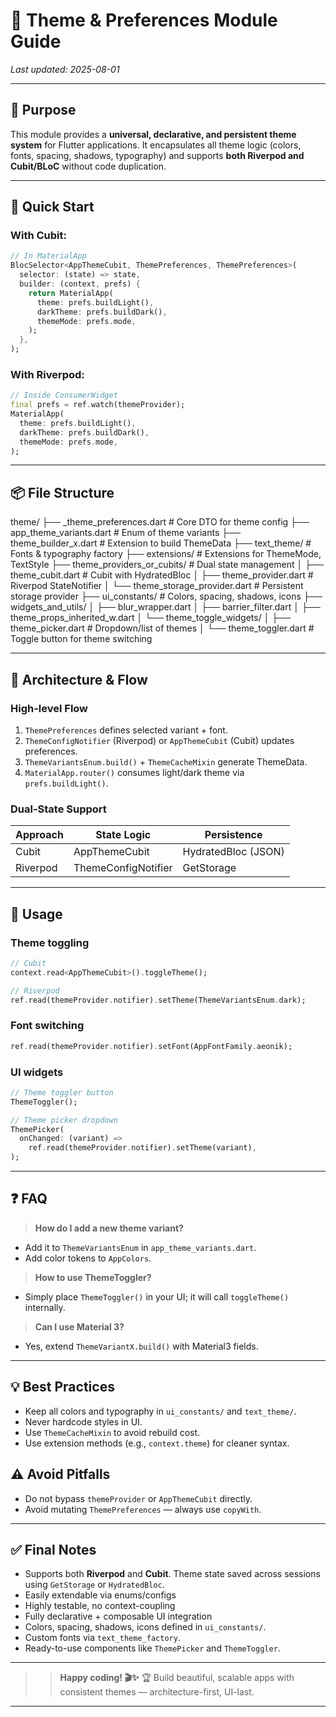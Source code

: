 # 🎨 Theme & Preferences Module Guide

*Last updated: 2025-08-01*

------------------------------------------------------------------------------------------------------------------------

## 🎯 Purpose

This module provides a **universal, declarative, and persistent theme system** for Flutter applications.
It encapsulates all theme logic (colors, fonts, spacing, shadows, typography) 
and supports **both Riverpod and Cubit/BLoC** without code duplication.



------------------------------------------------------------------------------------------------------------------------

## 🚀 Quick Start

### With Cubit:

```dart
// In MaterialApp
BlocSelector<AppThemeCubit, ThemePreferences, ThemePreferences>(
  selector: (state) => state,
  builder: (context, prefs) {
    return MaterialApp(
      theme: prefs.buildLight(),
      darkTheme: prefs.buildDark(),
      themeMode: prefs.mode,
    );
  },
);
```

### With Riverpod:

```dart
// Inside ConsumerWidget
final prefs = ref.watch(themeProvider);
MaterialApp(
  theme: prefs.buildLight(),
  darkTheme: prefs.buildDark(),
  themeMode: prefs.mode,
);
```


-------------------------------------------------------------------------------------------------------------------------

## 📦 File Structure

theme/
├── \_theme\_preferences.dart          # Core DTO for theme config
├── app\_theme\_variants.dart          # Enum of theme variants
├── theme\_builder\_x.dart             # Extension to build ThemeData
├── text\_theme/                       # Fonts & typography factory
├── extensions/                        # Extensions for ThemeMode, TextStyle
├── theme\_providers\_or\_cubits/      # Dual state management
│   ├── theme\_cubit.dart              # Cubit with HydratedBloc
│   ├── theme\_provider.dart           # Riverpod StateNotifier
│   └── theme\_storage\_provider.dart  # Persistent storage provider
├── ui\_constants/                     # Colors, spacing, shadows, icons
├── widgets\_and\_utils/
│   ├── blur\_wrapper.dart
│   ├── barrier\_filter.dart
│   ├── theme\_props\_inherited\_w\.dart
│   └── theme\_toggle\_widgets/
│       ├── theme\_picker.dart         # Dropdown/list of themes
│       └── theme\_toggler.dart        # Toggle button for theme switching


------------------------------------------------------------------------------------------------------------------------

## 🧩 Architecture & Flow

### High-level Flow

1. `ThemePreferences` defines selected variant + font.
2. `ThemeConfigNotifier` (Riverpod) or `AppThemeCubit` (Cubit) updates preferences.
3. `ThemeVariantsEnum.build()` + `ThemeCacheMixin` generate ThemeData.
4. `MaterialApp.router()` consumes light/dark theme via `prefs.buildLight()`.

### Dual-State Support

| Approach | State Logic         | Persistence         |
| -------- | ------------------- | ------------------- |
| Cubit    | AppThemeCubit       | HydratedBloc (JSON) |
| Riverpod | ThemeConfigNotifier | GetStorage          |



------------------------------------------------------------------------------------------------------------------------

## 📝 Usage

### Theme toggling

```dart
// Cubit
context.read<AppThemeCubit>().toggleTheme();

// Riverpod
ref.read(themeProvider.notifier).setTheme(ThemeVariantsEnum.dark);
```

### Font switching

```dart
ref.read(themeProvider.notifier).setFont(AppFontFamily.aeonik);
```

### UI widgets

```dart
// Theme toggler button
ThemeToggler();

// Theme picker dropdown
ThemePicker(
  onChanged: (variant) =>
    ref.read(themeProvider.notifier).setTheme(variant),
);
```



------------------------------------------------------------------------------------------------------------------------

## ❓ FAQ

> **How do I add a new theme variant?**

* Add it to `ThemeVariantsEnum` in `app_theme_variants.dart`.
* Add color tokens to `AppColors`.

> **How to use ThemeToggler?**

* Simply place `ThemeToggler()` in your UI; it will call `toggleTheme()` internally.

> **Can I use Material 3?**

* Yes, extend `ThemeVariantX.build()` with Material3 fields.



------------------------------------------------------------------------------------------------------------------------

## 💡 Best Practices

* Keep all colors and typography in `ui_constants/` and `text_theme/`.
* Never hardcode styles in UI.
* Use `ThemeCacheMixin` to avoid rebuild cost.
* Use extension methods (e.g., `context.theme`) for cleaner syntax.

## ⚠️ Avoid Pitfalls

* Do not bypass `themeProvider` or `AppThemeCubit` directly.
* Avoid mutating `ThemePreferences` — always use `copyWith`.



------------------------------------------------------------------------------------------------------------------------

## ✅ Final Notes

* Supports both **Riverpod** and **Cubit**. Theme state saved across sessions using `GetStorage` or `HydratedBloc`.
* Easily extendable via enums/configs
* Highly testable, no context-coupling
* Fully declarative + composable UI integration
* Colors, spacing, shadows, icons defined in `ui_constants/`.
* Custom fonts via `text_theme_factory`.
* Ready-to-use components like `ThemePicker` and `ThemeToggler`.


---
> > **Happy coding! 🎬✨** 
🏆 Build beautiful, scalable apps with consistent themes — architecture-first, UI-last.
---